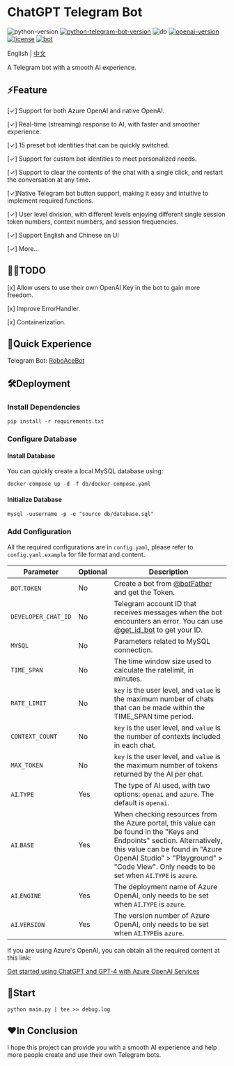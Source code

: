# ChatGPT Telegram Bot

![python-version](https://img.shields.io/badge/python-3.9+-blue.svg)
[![python-telegram-bot-version](https://img.shields.io/badge/PythonTelegramBot-20.3+-critical.svg)](https://github.com/python-telegram-bot/python-telegram-bot/releases/tag/v20.3)
![db](https://img.shields.io/badge/db-MySQL8-ff69b4.svg)
[![openai-version](https://img.shields.io/badge/openai-0.27.6-orange.svg)](https://openai.com/)
[![license](https://img.shields.io/badge/License-MIT-brightgreen.svg)](LICENSE)
[![bot](https://img.shields.io/badge/TelegramBot-@RoboAceBot-blueviolet.svg)](https://t.me/RoboAceBot)

English | [中文](README-zh.md)

A Telegram bot with a smooth AI experience.

## ⚡Feature

[✓] Support for both Azure OpenAI and native OpenAI.

[✓] Real-time (streaming) response to AI, with faster and smoother experience.

[✓] 15 preset bot identities that can be quickly switched.

[✓] Support for custom bot identities to meet personalized needs.

[✓] Support to clear the contents of the chat with a single click, and restart the conversation at any time.

[✓]Native Telegram bot button support, making it easy and intuitive to implement required functions.

[✓] User level division, with different levels enjoying different single session token numbers, context numbers, and session frequencies.

[✓] Support English and Chinese on UI

[✓] More...

## 👨‍💻TODO

[x] Allow users to use their own OpenAI Key in the bot to gain more freedom.

[x] Improve ErrorHandler.

[x] Containerization.

## 🤖Quick Experience

Telegram Bot: [RoboAceBot](https://t.me/RoboAceBot)

## 🛠️Deployment

### Install Dependencies

```shell
pip install -r requirements.txt
```

### Configure Database

#### Install Database

You can quickly create a local MySQL database using:

```shell
docker-compose up -d -f db/docker-compose.yaml
```

#### Initialize Database

```shell
mysql -uusername -p -e "source db/database.sql"
```

### Add Configuration

All the required configurations are in `config.yaml`, please refer to `config.yaml.example` for file format and content.

| Parameter           | Optional | Description                                                                                                                                                                                                                                                 |
|---------------------|----------|-------------------------------------------------------------------------------------------------------------------------------------------------------------------------------------------------------------------------------------------------------------|
| `BOT`.`TOKEN`       | No       | Create a bot from [@botFather](https://t.me/BotFather) and get the Token.                                                                                                                                                                                   |
| `DEVELOPER_CHAT_ID` | No       | Telegram account ID that receives messages when the bot encounters an error. You can use [@get_id_bot](https://t.me/get_id_bot) to get your ID.                                                                                                             |
| `MYSQL`             | No       | Parameters related to MySQL connection.                                                                                                                                                                                                                     |
| `TIME_SPAN`         | No       | The time window size used to calculate the ratelimit, in minutes.                                                                                                                                                                                           |
| `RATE_LIMIT`        | No       | `key` is the user level, and `value` is the maximum number of chats that can be made within the TIME_SPAN time period.                                                                                                                                      |
| `CONTEXT_COUNT`     | No       | `key` is the user level, and `value` is the number of contexts included in each chat.                                                                                                                                                                       |
| `MAX_TOKEN`         | No       | `key` is the user level, and `value` is the maximum number of tokens returned by the AI per chat.                                                                                                                                                           |
| `AI`.`TYPE`         | Yes      | The type of AI used, with two options: `openai` and `azure`. The default is `openai`.                                                                                                                                                                       |                           
| `AI`.`BASE`         | Yes      | When checking resources from the Azure portal, this value can be found in the "Keys and Endpoints" section. Alternatively, this value can be found in "Azure OpenAI Studio" > "Playground" > "Code View". Only needs to be set when `AI`.`TYPE` is `azure`. |
| `AI`.`ENGINE`       | Yes      | The deployment name of Azure OpenAI, only needs to be set when `AI`.`TYPE` is `azure`.                                                                                                                                                                      |
| `AI`.`VERSION`      | Yes      | The version number of Azure OpenAI, only needs to be set when `AI`.`TYPE`is `azure`.                                                                                                                                                                        |

If you are using Azure's OpenAI, you can obtain all the required content at this link:

[Get started using ChatGPT and GPT-4 with Azure OpenAI Services](https://learn.microsoft.com/zh-cn/azure/cognitive-services/openai/chatgpt-quickstart?pivots=programming-language-python&tabs=command-line)

## 🚀Start

```shell
python main.py | tee >> debug.log
```

## ❤️In Conclusion

I hope this project can provide you with a smooth AI experience and help more people create and use their own Telegram bots.